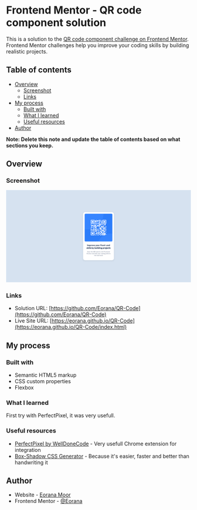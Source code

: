 # Frontend Mentor - QR code component solution

This is a solution to the [QR code component challenge on Frontend Mentor](https://www.frontendmentor.io/challenges/qr-code-component-iux_sIO_H). Frontend Mentor challenges help you improve your coding skills by building realistic projects. 

## Table of contents

- [Overview](#overview)
  - [Screenshot](#screenshot)
  - [Links](#links)
- [My process](#my-process)
  - [Built with](#built-with)
  - [What I learned](#what-i-learned)
  - [Useful resources](#useful-resources)
- [Author](#author)

**Note: Delete this note and update the table of contents based on what sections you keep.**

## Overview

### Screenshot

![SPA](screenshot.png)

### Links

- Solution URL: [https://github.com/Eorana/QR-Code](https://github.com/Eorana/QR-Code)
- Live Site URL: [https://eorana.github.io/QR-Code](https://eorana.github.io/QR-Code/index.html)

## My process

### Built with

- Semantic HTML5 markup
- CSS custom properties
- Flexbox

### What I learned

First try with PerfectPixel, it was very usefull.

### Useful resources

- [PerfectPixel by WellDoneCode](https://chrome.google.com/webstore/detail/perfectpixel-by-welldonec/dkaagdgjmgdmbnecmcefdhjekcoceebi) - Very usefull Chrome extension for integration
- [Box-Shadow CSS Generator](https://html-css-js.com/css/generator/box-shadow/) - Because it's easier, faster and better than handwriting it

## Author

- Website - [Eorana Moor](https://eorana.fr)
- Frontend Mentor - [@Eorana](https://www.frontendmentor.io/profile/Eorana)
